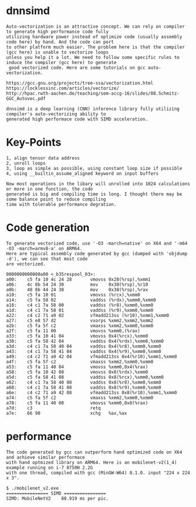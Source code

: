 # dnnsimd

	Auto-vectorization is an attractive concept. We can rely on compiler to generate high performance code fully 
	utilizing hardware power instead of optimize code (usually assembly code here) by hand. And the code can port 
	to other platform much easier. The problem here is that the compiler (gcc here) is unable to vectorize loops
	unless you help it a lot. We need to follow some specific rules to induce the compiler (gcc here) to generate
	 good vectorized code. Here are some tutorials on gcc auto-vectorization.

	https://gcc.gnu.org/projects/tree-ssa/vectorization.html
	https://locklessinc.com/articles/vectorize/
	http://hpac.rwth-aachen.de/teaching/sem-accg-16/slides/08.Schmitz-GGC_Autovec.pdf

	dnnsimd is a deep learning (CNN) inference library fully utilizing compiler's auto-vectorizing ability to 
	generated high performace code with SIMD acceleration. 

# Key-Points

	1, align tensor data address
	2, unroll loops
	3, loop as simple as possible, using constant loop size if possible
	4, using __builtin_assume_aligned keyword on input buffers

	Now most operations in the libary will unrolled into 1024 calculations or more in one function, the code 
	generated is big and compiling time is long. I thought there may be some balance point to reduce compiling
	time with tolerable performance degration.

# Code generation
	
	To generate vectorized code, use '-O3 -march=native' on X64 and '-m64 -O3 -march=armv8-a' on ARM64.
	Here are typical assembly code generated by gcc (dumped with 'objdump -d'), we can see that most code 
	are vectorized.

	0000000000000a00 <_b35respool_03>:
	a00:	c5 fa 10 4c 24 28    	vmovss 0x28(%rsp),%xmm1
	a06:	4c 8b 54 24 30       	mov    0x30(%rsp),%r10
	a0b:	48 8b 44 24 38       	mov    0x38(%rsp),%rax
	a10:	c5 fa 10 01          	vmovss (%rcx),%xmm0
	a14:	c5 fa 58 02          	vaddss (%rdx),%xmm0,%xmm0
	a18:	c4 c1 7a 58 00       	vaddss (%r8),%xmm0,%xmm0
	a1d:	c4 c1 7a 58 01       	vaddss (%r9),%xmm0,%xmm0
	a22:	c4 c2 71 a9 02       	vfmadd213ss (%r10),%xmm1,%xmm0
	a27:	c5 e8 57 d2          	vxorps %xmm2,%xmm2,%xmm2
	a2b:	c5 fa 5f c2          	vmaxss %xmm2,%xmm0,%xmm0
	a2f:	c5 fa 11 00          	vmovss %xmm0,(%rax)
	a33:	c5 fa 10 41 04       	vmovss 0x4(%rcx),%xmm0
	a38:	c5 fa 58 42 04       	vaddss 0x4(%rdx),%xmm0,%xmm0
	a3d:	c4 c1 7a 58 40 04    	vaddss 0x4(%r8),%xmm0,%xmm0
	a43:	c4 c1 7a 58 41 04    	vaddss 0x4(%r9),%xmm0,%xmm0
	a49:	c4 c2 71 a9 42 04    	vfmadd213ss 0x4(%r10),%xmm1,%xmm0
	a4f:	c5 fa 5f c2          	vmaxss %xmm2,%xmm0,%xmm0
	a53:	c5 fa 11 40 04       	vmovss %xmm0,0x4(%rax)
	a58:	c5 fa 10 42 08       	vmovss 0x8(%rdx),%xmm0
	a5d:	c5 fa 58 41 08       	vaddss 0x8(%rcx),%xmm0,%xmm0
	a62:	c4 c1 7a 58 40 08    	vaddss 0x8(%r8),%xmm0,%xmm0
	a68:	c4 c1 7a 58 41 08    	vaddss 0x8(%r9),%xmm0,%xmm0
	a6e:	c4 c2 71 a9 42 08    	vfmadd213ss 0x8(%r10),%xmm1,%xmm0
	a74:	c5 fa 5f c2          	vmaxss %xmm2,%xmm0,%xmm0
	a78:	c5 fa 11 40 08       	vmovss %xmm0,0x8(%rax)
	a7d:	c3                   	retq   
	a7e:	66 90                	xchg   %ax,%ax

# performance

	The code generated by gcc can outperform hand optimized code on X64 and achieve similar performace 
	with hand optmized library on ARM64. Here is an mobilenet-v2(1_4) example running on i-7 8750H 2.2G 
	with one thread, compiled with gcc (MinGW-W64) 8.1.0. input "224 x 224 x 3".
	
	$ ./mobilenet_v2.exe
	================ SIMD ================
	SIMD: MobileNetV2    80.919 ms per pic.



